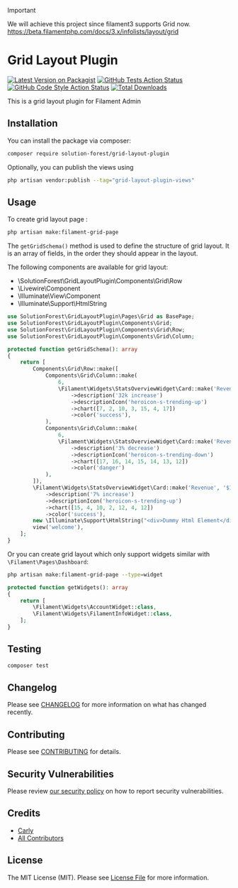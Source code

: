 > [!IMPORTANT]
> We will achieve this project since filament3 supports Grid now.
> https://beta.filamentphp.com/docs/3.x/infolists/layout/grid

# Grid Layout Plugin

[![Latest Version on Packagist](https://img.shields.io/packagist/v/solution-forest/grid-layout-plugin.svg?style=flat-square)](https://packagist.org/packages/solution-forest/grid-layout-plugin)
[![GitHub Tests Action Status](https://img.shields.io/github/workflow/status/solution-forest/grid-layout-plugin/run-tests?label=tests)](https://github.com/solution-forest/grid-layout-plugin/actions?query=workflow%3Arun-tests+branch%3Amain)
[![GitHub Code Style Action Status](https://img.shields.io/github/workflow/status/solution-forest/grid-layout-plugin/Check%20&%20fix%20styling?label=code%20style)](https://github.com/solution-forest/grid-layout-plugin/actions?query=workflow%3A"Check+%26+fix+styling"+branch%3Amain)
[![Total Downloads](https://img.shields.io/packagist/dt/solution-forest/grid-layout-plugin.svg?style=flat-square)](https://packagist.org/packages/solution-forest/grid-layout-plugin)

This is a grid layout plugin for Filament Admin

## Installation

You can install the package via composer:

```bash
composer require solution-forest/grid-layout-plugin
```

Optionally, you can publish the views using

```bash
php artisan vendor:publish --tag="grid-layout-plugin-views"
```

## Usage

To create grid layout page :
```bash
php artisan make:filament-grid-page
```
The `getGridSchema()` method is used to define the structure of grid layout. It is an array of fields, in the order they should appear in the layout.


The following components are available for grid layout:
<ul>
    <li>\SolutionForest\GridLayoutPlugin\Components\Grid\Row</li>
    <li>\Livewire\Component</li>
    <li>\Illuminate\View\Component</li>
    <li>\Illuminate\Support\HtmlString</li>
</ul>

```php
use SolutionForest\GridLayoutPlugin\Pages\Grid as BasePage;
use SolutionForest\GridLayoutPlugin\Components\Grid;
use SolutionForest\GridLayoutPlugin\Components\Grid\Row;
use SolutionForest\GridLayoutPlugin\Components\Grid\Column;

protected function getGridSchema(): array
{
    return [
        Components\Grid\Row::make([
            Components\Grid\Column::make(
                6,
                \Filament\Widgets\StatsOverviewWidget\Card::make('Revenue', '$192.1k')
                    ->description('32k increase')
                    ->descriptionIcon('heroicon-s-trending-up')
                    ->chart([7, 2, 10, 3, 15, 4, 17])
                    ->color('success'),
            ),
            Components\Grid\Column::make(
                6,
                \Filament\Widgets\StatsOverviewWidget\Card::make('Revenue', '$192.1k')
                    ->description('3% decrease')
                    ->descriptionIcon('heroicon-s-trending-down')
                    ->chart([17, 16, 14, 15, 14, 13, 12])
                    ->color('danger')
            ),
        ]),
        \Filament\Widgets\StatsOverviewWidget\Card::make('Revenue', '$192.1k')
            ->description('7% increase')
            ->descriptionIcon('heroicon-s-trending-up')
            ->chart([15, 4, 10, 2, 12, 4, 12])
            ->color('success'),
        new \Illuminate\Support\HtmlString("<div>Dummy Html Element</div>"),
        view('welcome'),
    ];
}
```

Or you can create grid layout which only support widgets similar with `\Filament\Pages\Dashboard`:

```bash
php artisan make:filament-grid-page --type=widget
```

```php
protected function getWidgets(): array
{
    return [
        \Filament\Widgets\AccountWidget::class,
        \Filament\Widgets\FilamentInfoWidget::class,
    ];
}
```

## Testing

```bash
composer test
```

## Changelog

Please see [CHANGELOG](CHANGELOG.md) for more information on what has changed recently.

## Contributing

Please see [CONTRIBUTING](.github/CONTRIBUTING.md) for details.

## Security Vulnerabilities

Please review [our security policy](../../security/policy) on how to report security vulnerabilities.

## Credits

- [Carly](https://github.com/n/a)
- [All Contributors](../../contributors)

## License

The MIT License (MIT). Please see [License File](LICENSE.md) for more information.
